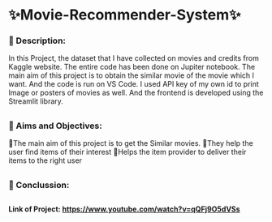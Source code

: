 #  ✨Movie-Recommender-System✨
### 📍 Description:
In this Project, the dataset that I have collected on movies and credits from Kaggle website. The entire code has been done on Jupiter notebook. The main aim of this project is to obtain the similar movie of the movie which I want.  And the code is run on VS Code. I used API key of my own id to print Image or posters of movies as well. And the frontend is developed using the Streamlit library.
##
### 📍 Aims and Objectives:
   🎈The main aim of this project is to get the Similar movies.
   🎈They help the user find items of their interest
   🎈Helps the item provider to deliver their items to the right user
##
### 📍 Conclussion:


##
#### Link of Project: https://www.youtube.com/watch?v=qQFj9O5dVSs
